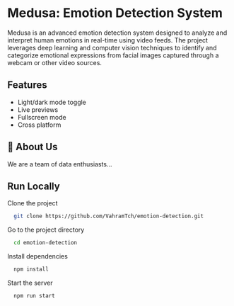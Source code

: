 
# Medusa: Emotion Detection System

Medusa is an advanced emotion detection system designed to analyze and interpret human emotions in real-time using video feeds. The project leverages deep learning and computer vision techniques to identify and categorize emotional expressions from facial images captured through a webcam or other video sources.


## Features

- Light/dark mode toggle
- Live previews
- Fullscreen mode
- Cross platform


## 🚀 About Us
We are a team of data enthusiasts...


## Run Locally

Clone the project

```bash
  git clone https://github.com/VahramTch/emotion-detection.git
```

Go to the project directory

```bash
  cd emotion-detection
```

Install dependencies

```bash
  npm install
```

Start the server

```bash
  npm run start
```

